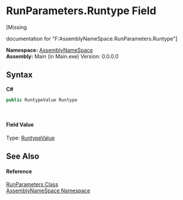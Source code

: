 # RunParameters.Runtype Field
 

\[Missing <summary> documentation for "F:AssemblyNameSpace.RunParameters.Runtype"\]

**Namespace:**&nbsp;<a href="6bcc80ef-5cfd-db5f-1eb2-7297d1c16397">AssemblyNameSpace</a><br />**Assembly:**&nbsp;Main (in Main.exe) Version: 0.0.0.0

## Syntax

**C#**<br />
``` C#
public RuntypeValue Runtype
```

<br />

#### Field Value
Type: <a href="106d157b-6f76-8a72-1f55-99032fbbd221">RuntypeValue</a>

## See Also


#### Reference
<a href="3de08157-1c03-d68f-e94d-eca93030b697">RunParameters Class</a><br /><a href="6bcc80ef-5cfd-db5f-1eb2-7297d1c16397">AssemblyNameSpace Namespace</a><br />
